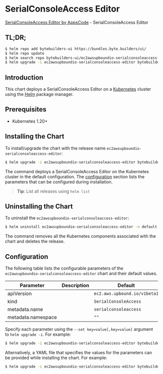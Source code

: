 # SerialConsoleAccess Editor

[SerialConsoleAccess Editor by AppsCode](https://byte.builders) - SerialConsoleAccess Editor

## TL;DR;

```bash
$ helm repo add bytebuilders-ui https://bundles.byte.builders/ui/
$ helm repo update
$ helm search repo bytebuilders-ui/ec2awsupboundio-serialconsoleaccess-editor --version=v0.4.18
$ helm upgrade -i ec2awsupboundio-serialconsoleaccess-editor bytebuilders-ui/ec2awsupboundio-serialconsoleaccess-editor -n default --create-namespace --version=v0.4.18
```

## Introduction

This chart deploys a SerialConsoleAccess Editor on a [Kubernetes](http://kubernetes.io) cluster using the [Helm](https://helm.sh) package manager.

## Prerequisites

- Kubernetes 1.20+

## Installing the Chart

To install/upgrade the chart with the release name `ec2awsupboundio-serialconsoleaccess-editor`:

```bash
$ helm upgrade -i ec2awsupboundio-serialconsoleaccess-editor bytebuilders-ui/ec2awsupboundio-serialconsoleaccess-editor -n default --create-namespace --version=v0.4.18
```

The command deploys a SerialConsoleAccess Editor on the Kubernetes cluster in the default configuration. The [configuration](#configuration) section lists the parameters that can be configured during installation.

> **Tip**: List all releases using `helm list`

## Uninstalling the Chart

To uninstall the `ec2awsupboundio-serialconsoleaccess-editor`:

```bash
$ helm uninstall ec2awsupboundio-serialconsoleaccess-editor -n default
```

The command removes all the Kubernetes components associated with the chart and deletes the release.

## Configuration

The following table lists the configurable parameters of the `ec2awsupboundio-serialconsoleaccess-editor` chart and their default values.

|     Parameter      | Description |                 Default                 |
|--------------------|-------------|-----------------------------------------|
| apiVersion         |             | <code>ec2.aws.upbound.io/v1beta1</code> |
| kind               |             | <code>SerialConsoleAccess</code>        |
| metadata.name      |             | <code>serialconsoleaccess</code>        |
| metadata.namespace |             | <code>""</code>                         |


Specify each parameter using the `--set key=value[,key=value]` argument to `helm upgrade -i`. For example:

```bash
$ helm upgrade -i ec2awsupboundio-serialconsoleaccess-editor bytebuilders-ui/ec2awsupboundio-serialconsoleaccess-editor -n default --create-namespace --version=v0.4.18 --set apiVersion=ec2.aws.upbound.io/v1beta1
```

Alternatively, a YAML file that specifies the values for the parameters can be provided while
installing the chart. For example:

```bash
$ helm upgrade -i ec2awsupboundio-serialconsoleaccess-editor bytebuilders-ui/ec2awsupboundio-serialconsoleaccess-editor -n default --create-namespace --version=v0.4.18 --values values.yaml
```
